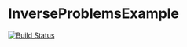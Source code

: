 # InverseProblemsExample

[![Build Status](https://github.com/arturgower/InverseProblemsExample.jl/actions/workflows/CI.yml/badge.svg?branch=main)](https://github.com/arturgower/InverseProblemsExample.jl/actions/workflows/CI.yml?query=branch%3Amain)

